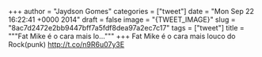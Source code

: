 
+++
author = "Jaydson Gomes"
categories = ["tweet"]
date = "Mon Sep 22 16:22:41 +0000 2014"
draft = false
image = "{TWEET_IMAGE}"
slug = "8ac7d2472e2bb9447bff7a5fdf8dea97a2ec7c17"
tags = ["tweet"]
title = """Fat Mike é o cara mais lo..."""
+++
Fat Mike é o cara mais louco do Rock(punk) http://t.co/n9R6u07y3E
